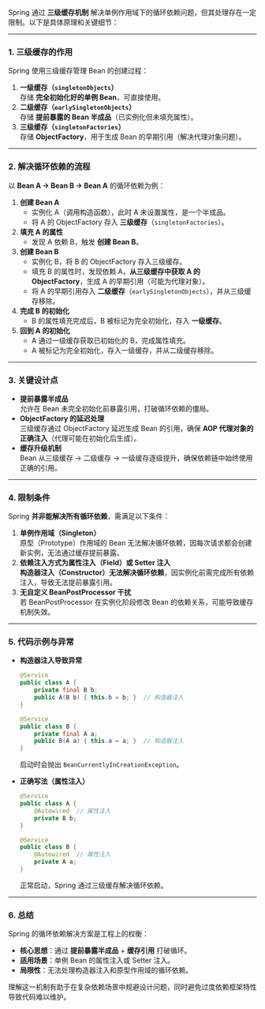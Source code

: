 Spring 通过 **三级缓存机制** 解决单例作用域下的循环依赖问题，但其处理存在一定限制。以下是具体原理和关键细节：

---

### **1. 三级缓存的作用**

Spring 使用三级缓存管理 Bean 的创建过程：

1. **一级缓存（`singletonObjects`）**  
   存储 **完全初始化好的单例 Bean**，可直接使用。
2. **二级缓存（`earlySingletonObjects`）**  
   存储 **提前暴露的 Bean 半成品**（已实例化但未填充属性）。
3. **三级缓存（`singletonFactories`）**  
   存储 **ObjectFactory**，用于生成 Bean 的早期引用（解决代理对象问题）。

---

### **2. 解决循环依赖的流程**

以 **Bean A → Bean B → Bean A** 的循环依赖为例：

1. **创建 Bean A**
   - 实例化 A（调用构造函数），此时 A 未设置属性，是一个半成品。
   - 将 A 的 ObjectFactory 存入 **三级缓存**（`singletonFactories`）。
2. **填充 A 的属性**
   - 发现 A 依赖 B，触发 **创建 Bean B**。
3. **创建 Bean B**
   - 实例化 B，将 B 的 ObjectFactory 存入三级缓存。
   - 填充 B 的属性时，发现依赖 A，**从三级缓存中获取 A 的 ObjectFactory**，生成 A 的早期引用（可能为代理对象）。
   - 将 A 的早期引用存入 **二级缓存**（`earlySingletonObjects`），并从三级缓存移除。
4. **完成 B 的初始化**
   - B 的属性填充完成后，B 被标记为完全初始化，存入 **一级缓存**。
5. **回到 A 的初始化**
   - A 通过一级缓存获取已初始化的 B，完成属性填充。
   - A 被标记为完全初始化，存入一级缓存，并从二级缓存移除。

---

### **3. 关键设计点**

- **提前暴露半成品**  
  允许在 Bean 未完全初始化前暴露引用，打破循环依赖的僵局。
- **ObjectFactory 的延迟处理**  
  三级缓存通过 ObjectFactory 延迟生成 Bean 的引用，确保 **AOP 代理对象的正确注入**（代理可能在初始化后生成）。
- **缓存升级机制**  
  Bean 从三级缓存 → 二级缓存 → 一级缓存逐级提升，确保依赖链中始终使用正确的引用。

---

### **4. 限制条件**

Spring **并非能解决所有循环依赖**，需满足以下条件：

1. **单例作用域（Singleton）**  
   原型（Prototype）作用域的 Bean 无法解决循环依赖，因每次请求都会创建新实例，无法通过缓存提前暴露。
2. **依赖注入方式为属性注入（Field）或 Setter 注入**  
   **构造器注入（Constructor）无法解决循环依赖**，因实例化前需完成所有依赖注入，导致无法提前暴露引用。
3. **无自定义 BeanPostProcessor 干扰**  
   若 BeanPostProcessor 在实例化阶段修改 Bean 的依赖关系，可能导致缓存机制失效。

---

### **5. 代码示例与异常**

- **构造器注入导致异常**

  ```java
  @Service
  public class A {
      private final B b;
      public A(B b) { this.b = b; }  // 构造器注入
  }

  @Service
  public class B {
      private final A a;
      public B(A a) { this.a = a; }  // 构造器注入
  }
  ```

  启动时会抛出 `BeanCurrentlyInCreationException`。

- **正确写法（属性注入）**

  ```java
  @Service
  public class A {
      @Autowired  // 属性注入
      private B b;
  }

  @Service
  public class B {
      @Autowired  // 属性注入
      private A a;
  }
  ```

  正常启动，Spring 通过三级缓存解决循环依赖。

---

### **6. 总结**

Spring 的循环依赖解决方案是工程上的权衡：

- **核心思想**：通过 **提前暴露半成品** + **缓存引用** 打破循环。
- **适用场景**：单例 Bean 的属性注入或 Setter 注入。
- **局限性**：无法处理构造器注入和原型作用域的循环依赖。

理解这一机制有助于在复杂依赖场景中规避设计问题，同时避免过度依赖框架特性导致代码难以维护。
